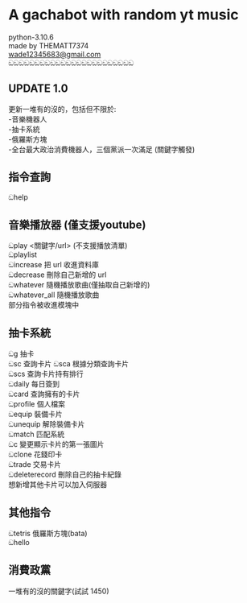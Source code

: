 # A gachabot with random yt music
python-3.10.6  
made by THEMATT7374  
wade12345683@gmail.com  
ඞඞඞඞඞඞඞඞඞඞඞඞඞඞඞඞඞඞඞඞඞඞඞඞ
## UPDATE 1.0
更新一堆有的沒的，包括但不限於:  
-音樂機器人  
-抽卡系統  
-俄羅斯方塊  
-全台最大政治消費機器人，三個黨派一次滿足 (關鍵字觸發)  
## 指令查詢
ඞhelp  
## 音樂播放器 (僅支援youtube)
ඞplay <關鍵字/url> (不支援播放清單)  
ඞplaylist  
ඞincrease 把 url 收進資料庫  
ඞdecrease 刪除自己新增的 url  
ඞwhatever 隨機播放歌曲(僅抽取自己新增的)  
ඞwhatever_all  隨機播放歌曲  
部分指令被收進模塊中  
## 抽卡系統
ඞg 抽卡  
ඞsc 查詢卡片
ඞsca 根據分類查詢卡片  
ඞscs 查詢卡片持有排行  
ඞdaily 每日簽到  
ඞcard 查詢擁有的卡片  
ඞprofile 個人檔案  
ඞequip 裝備卡片  
ඞunequip 解除裝備卡片  
ඞmatch 匹配系統  
ඞc 變更顯示卡片的第一張圖片  
ඞclone 花錢印卡  
ඞtrade 交易卡片  
ඞdeleterecord 刪除自己的抽卡紀錄  
想新增其他卡片可以加入伺服器  
## 其他指令
ඞtetris 俄羅斯方塊(bata)  
ඞhello
## 消費政黨
一堆有的沒的關鍵字(試試 1450)
